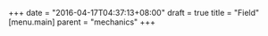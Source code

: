 +++
date = "2016-04-17T04:37:13+08:00"
draft = true
title = "Field"
[menu.main]
    parent = "mechanics"
+++

